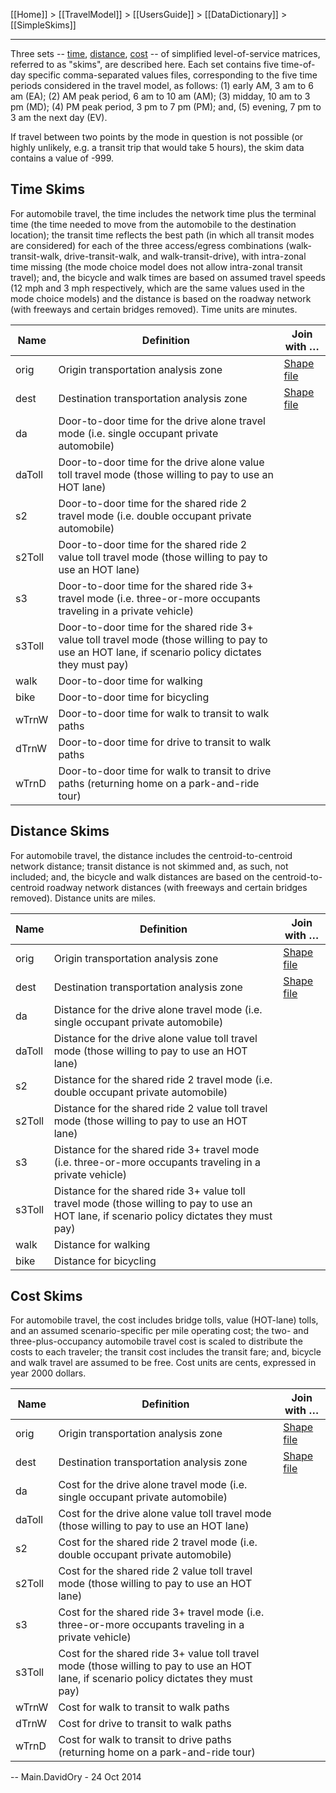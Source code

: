 [[Home]] > [[TravelModel]] > [[UsersGuide]] > [[DataDictionary]] > [[SimpleSkims]]

---

Three sets -- [time](SimpleSkims#time-skims), [distance](SimpleSkims#distance-skims), [cost](SimpleSkims#cost-skims) -- of simplified level-of-service matrices, referred to as "skims", are described here. Each set contains five time-of-day specific comma-separated values files, corresponding to the five time periods considered in the travel model, as follows: (1) early AM, 3 am to 6 am (EA); (2) AM peak period, 6 am to 10 am (AM); (3) midday, 10 am to 3 pm (MD); (4) PM peak period, 3 pm to 7 pm (PM); and, (5) evening, 7 pm to 3 am the next day (EV).

If travel between two points by the mode in question is not possible (or highly unlikely, e.g. a transit trip that would take 5 hours), the skim data contains a value of -999. 

## Time Skims

For automobile travel, the time includes the network time plus the terminal time (the time needed to move from the automobile to the destination location); the transit time reflects the best path (in which all transit modes are considered) for each of the three access/egress combinations (walk-transit-walk, drive-transit-walk, and walk-transit-drive), with intra-zonal time missing (the mode choice model does not allow intra-zonal transit travel); and, the bicycle and walk times are based on assumed travel speeds (12 mph and 3 mph respectively, which are the same values used in the mode choice models) and the distance is based on the roadway network (with freeways and certain bridges removed). Time units are minutes.

| Name | Definition | Join with &hellip; |
|---|---|---|
| orig | Origin transportation analysis zone | [Shape file](http://opendata.mtc.ca.gov/datasets/travel-analysis-zones) |
| dest | Destination transportation analysis zone | [Shape file](http://opendata.mtc.ca.gov/datasets/travel-analysis-zones) |
| da | Door-to-door time for the drive alone travel mode (i.e. single occupant private automobile) |   |
| daToll | Door-to-door time for the drive alone value toll travel mode (those willing to pay to use an HOT lane) |   |
| s2 | Door-to-door time for the shared ride 2 travel mode (i.e. double occupant private automobile) |   |
| s2Toll | Door-to-door time for the shared ride 2 value toll travel mode (those willing to pay to use an HOT lane) |   |
| s3 | Door-to-door time for the shared ride 3+ travel mode (i.e. three-or-more occupants traveling in a private vehicle) |   |
| s3Toll | Door-to-door time for the shared ride 3+ value toll travel mode (those willing to pay to use an HOT lane, if scenario policy dictates they must pay) |   |
| walk | Door-to-door time for walking |   |
| bike | Door-to-door time for bicycling |   |
| wTrnW | Door-to-door time for walk to transit to walk paths |   |
| dTrnW | Door-to-door time for drive to transit to walk paths |   |
| wTrnD | Door-to-door time for walk to transit to drive paths (returning home on a park-and-ride tour) |   |


## Distance Skims

For automobile travel, the distance includes the centroid-to-centroid network distance; transit distance is not skimmed and, as such, not included; and, the bicycle and walk distances are based on the centroid-to-centroid roadway network distances (with freeways and certain bridges removed). Distance units are miles.

| Name | Definition | Join with &hellip; |
|---|---|---|
| orig | Origin transportation analysis zone | [Shape file](http://opendata.mtc.ca.gov/datasets/travel-analysis-zones) |
| dest | Destination transportation analysis zone | [Shape file](http://opendata.mtc.ca.gov/datasets/travel-analysis-zones) |
| da | Distance for the drive alone travel mode (i.e. single occupant private automobile) |   |
| daToll | Distance for the drive alone value toll travel mode (those willing to pay to use an HOT lane) |   |
| s2 | Distance for the shared ride 2 travel mode (i.e. double occupant private automobile) |   |
| s2Toll | Distance for the shared ride 2 value toll travel mode (those willing to pay to use an HOT lane) |   |
| s3 | Distance for the shared ride 3+ travel mode (i.e. three-or-more occupants traveling in a private vehicle) |   |
| s3Toll | Distance for the shared ride 3+ value toll travel mode (those willing to pay to use an HOT lane, if scenario policy dictates they must pay) |   |
| walk | Distance for walking |   |
| bike | Distance for bicycling |   |


## Cost Skims

For automobile travel, the cost includes bridge tolls, value (HOT-lane) tolls, and an assumed scenario-specific per mile operating cost; the two- and three-plus-occupancy automobile travel cost is scaled to distribute the costs to each traveler; the transit cost includes the transit fare; and, bicycle and walk travel are assumed to be free. Cost units are cents, expressed in year 2000 dollars.

| Name | Definition | Join with &hellip; |
|---|---|---|
| orig | Origin transportation analysis zone | [Shape file](http://opendata.mtc.ca.gov/datasets/travel-analysis-zones) |
| dest | Destination transportation analysis zone | [Shape file](http://opendata.mtc.ca.gov/datasets/travel-analysis-zones) |
| da | Cost for the drive alone travel mode (i.e. single occupant private automobile) |   |
| daToll | Cost for the drive alone value toll travel mode (those willing to pay to use an HOT lane) |   |
| s2 | Cost for the shared ride 2 travel mode (i.e. double occupant private automobile) |   |
| s2Toll | Cost for the shared ride 2 value toll travel mode (those willing to pay to use an HOT lane) |   |
| s3 | Cost for the shared ride 3+ travel mode (i.e. three-or-more occupants traveling in a private vehicle) |   |
| s3Toll | Cost for the shared ride 3+ value toll travel mode (those willing to pay to use an HOT lane, if scenario policy dictates they must pay) |   |
| wTrnW | Cost for walk to transit to walk paths |   |
| dTrnW | Cost for drive to transit to walk paths |   |
| wTrnD | Cost for walk to transit to drive paths (returning home on a park-and-ride tour) |   | 

-- Main.DavidOry - 24 Oct 2014